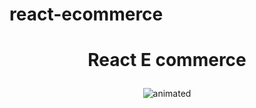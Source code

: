 # react-ecommerce
# <p align="center"> React  E commerce </p>

<p align="center">
  <img src="https://user-images.githubusercontent.com/91204851/181088828-7f433c76-4c55-47e8-a7da-dba46c105b45.gif" alt="animated" />
</p>


